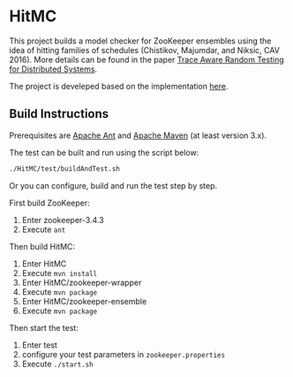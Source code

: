 # HitMC

This project builds a model checker for ZooKeeper ensembles using the idea of hitting families of schedules 
(Chistikov, Majumdar, and Niksic, CAV 2016). More details can be found in the paper [Trace Aware Random Testing for Distributed Systems](https://dl.acm.org/doi/pdf/10.1145/3360606). 

The project is develeped based on the implementation [here](https://gitlab.mpi-sws.org/rupak/hitmc).



## Build Instructions

Prerequisites are [Apache Ant](http://ant.apache.org/) and [Apache Maven](http://maven.apache.org/) (at least version 3.x).



The test can be built and run using the script below:

```bash
./HitMC/test/buildAndTest.sh
```



Or you can configure, build and run the test step by step.

First build ZooKeeper:

1. Enter zookeeper-3.4.3
2. Execute `ant`

Then build HitMC:

1. Enter HitMC
2. Execute `mvn install`
3. Enter HitMC/zookeeper-wrapper
4. Execute `mvn package`
5. Enter HitMC/zookeeper-ensemble
6. Execute `mvn package`

Then start the test:

1. Enter test
2. configure your test parameters in `zookeeper.properties`
3. Execute `./start.sh`
